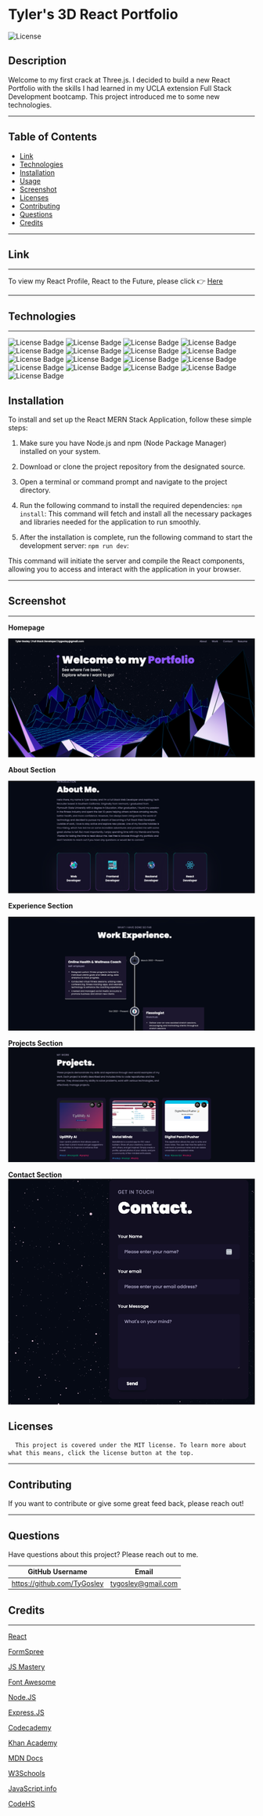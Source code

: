 # Tyler's 3D React  Portfolio

  ![License](https://img.shields.io/badge/license-MIT-blue)

## Description

Welcome to my first crack at Three.js. I decided to build a new React Portfolio with the skills I had learned in my UCLA extension Full Stack Development bootcamp. This project introduced me to some new technologies.  
___

## Table of Contents

- [Link](#link)
- [Technologies](#technologies)
- [Installation](#installation)
- [Usage](#usage)
- [Screenshot](#screenshot)
- [Licenses](#licenses)
- [Contributing](#contributing)
- [Questions](#questions)
- [Credits](#credits)

___

## Link

___

To view my React Profile, React to the Future, please click 👉 [Here](TODO:)

___

## Technologies

___

![License Badge](https://img.shields.io/badge/HTML5-E34F26?style=for-the-badge&logo=html5&logoColor=white)
![License Badge](https://img.shields.io/badge/CSS3-1572B6?style=for-the-badge&logo=css3&logoColor=white)
![License Badge](https://img.shields.io/badge/-Javascript-F7DF1E?logo=Javascript&syle=flat&logoColor=white)
![License Badge](https://img.shields.io/badge/-React-61DAFB?logo=react&syle=flat&logoColor=white)
![License Badge](https://img.shields.io/badge/ThreeJs-black?style=for-the-badge&logo=three.js&logoColor=white)
![License Badge](https://img.shields.io/badge/-Express-000000?logo=express&style=flat&logoColor=white)
![License Badge](https://img.shields.io/badge/-Node.js-339933?logo=node.js&style=flat&logoColor=white)
![License Badge](https://img.shields.io/badge/Font_Awesome-339AF0?style=for-the-badge&logo=fontawesome&logoColor=white)
![License Badge](https://img.shields.io/badge/Vite-B73BFE?style=for-the-badge&logo=vite&logoColor=FFD62E)
![License Badge](https://img.shields.io/badge/Framer-black?style=for-the-badge&logo=framer&logoColor=blue)
![License Badge](https://img.shields.io/badge/VSCode-0078D4?style=for-the-badge&logo=visual%20studio%20code&logoColor=white)
![License Badge](https://img.shields.io/badge/tailwindcss-%2338B2AC.svg?style=for-the-badge&logo=tailwind-css&logoColor=white)
![License Badge](https://img.shields.io/badge/eslint-3A33D1?style=for-the-badge&logo=eslint&logoColor=white)
![License Badge](https://img.shields.io/badge/prettier-1A2C34?style=for-the-badge&logo=prettier&logoColor=F7BA3E)
![License Badge](https://img.shields.io/badge/Figma-F24E1E?style=for-the-badge&logo=figma&logoColor=white)
![License Badge](https://img.shields.io/badge/Sketch-FFB387?style=for-the-badge&logo=sketch&logoColor=black)
![License Badge](https://img.shields.io/badge/-Heroku-430098?logo=heroku&style=flat&logoColor=white)

## Installation

To install and set up the React MERN Stack Application, follow these simple steps:

1. Make sure you have Node.js and npm (Node Package Manager) installed on your system.

1. Download or clone the project repository from the designated source.

1. Open a terminal or command prompt and navigate to the project directory.

1. Run the following command to install the required dependencies: `npm install`: This command will fetch and install all the necessary packages and libraries needed for the application to run smoothly.

1. After the installation is complete, run the following command to start the development server: `npm run dev`:

This command will initiate the server and compile the React components, allowing you to access and interact with the application in your browser.
___

## Screenshot

___

**Homepage**

![](./src/assets/welcomesecss.png)

**About Section**

![](./src/assets/aboutsecss.png)

**Experience Section**

![](./src/assets/worksecss.png)

**Projects Section**
![](/src/assets/projectsecss.png)

**Contact Section**
![](./src/assets/contactsecss.png)

## Licenses

      This project is covered under the MIT license. To learn more about what this means, click the license button at the top.

___

## Contributing

If you want to contribute or give some great feed back, please reach out!

___

## Questions

Have questions about this project?  Please reach out to me.

| GitHub Username                    | Email          |
| --------                           | -------------- |
| <https://github.com/TyGosley>  | <tygosley@gmail.com>  |

## Credits

___

[React](https://react.dev/)

[FormSpree](https://formspree.io/)

[JS Mastery](https://github.com/adrianhajdin/project_3D_developer_portfolio)

[Font Awesome](https://fontawesome.com/icons)

[Node.JS](https://nodejs.org/en/docs)

[Express.JS](https://expressjs.com/en/guide/routing.html#express-router)

[Codecademy](https://www.codecademy.com/learn)

[Khan Academy](https://www.khanacademy.org/)

[MDN Docs](https://developer.mozilla.org/en-US/)

[W3Schools](https://www.w3schools.com/js/default.asp)

[JavaScript.info](https://javascript.info/)

[CodeHS](https://codehs.com/)
